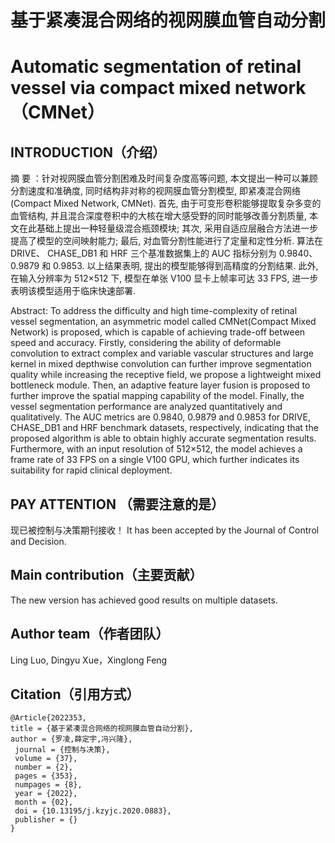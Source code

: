 # 基于紧凑混合网络的视网膜血管自动分割
# Automatic segmentation of retinal vessel via compact mixed network（CMNet）

## INTRODUCTION（介绍）
摘  要 ：针对视网膜血管分割困难及时间复杂度高等问题, 本文提出一种可以兼顾分割速度和准确度, 同时结构非对称的视网膜血管分割模型, 即紧凑混合网络 (Compact Mixed Network, CMNet). 首先, 由于可变形卷积能够提取复杂多变的血管结构, 并且混合深度卷积中的大核在增大感受野的同时能够改善分割质量, 本文在此基础上提出一种轻量级混合瓶颈模块; 其次, 采用自适应层融合方法进一步提高了模型的空间映射能力; 最后, 对血管分割性能进行了定量和定性分析. 算法在 DRIVE、 CHASE_DB1 和 HRF 三个基准数据集上的 AUC 指标分别为 0.9840、0.9879 和 0.9853. 以上结果表明, 提出的模型能够得到高精度的分割结果. 此外, 在输入分辨率为 512×512 下, 模型在单张 V100 显卡上帧率可达 33 FPS, 进一步表明该模型适用于临床快速部署.

Abstract: To address the difficulty and high time-complexity of retinal vessel segmentation, an asymmetric model called CMNet(Compact Mixed Network) is proposed, which is capable of achieving trade-off between speed and accuracy. Firstly, considering the ability of deformable convolution to extract complex and variable vascular structures and large
kernel in mixed depthwise convolution can further improve segmentation quality while increasing the receptive field, we propose a lightweight mixed bottleneck module. Then, an adaptive feature layer fusion is proposed to further improve the spatial mapping capability of the model. Finally, the vessel segmentation performance are analyzed quantitatively and qualitatively. The AUC metrics are 0.9840, 0.9879 and 0.9853 for DRIVE, CHASE_DB1 and HRF benchmark datasets, respectively, indicating that the proposed algorithm is able to obtain highly accurate segmentation results. Furthermore, with an input resolution of 512×512, the model achieves a frame rate of 33 FPS on a single V100 GPU, which further indicates its suitability for rapid clinical deployment.


## PAY ATTENTION （需要注意的是）
现已被控制与决策期刊接收！
It has been accepted by the Journal of Control and Decision.

## Main contribution（主要贡献）
The new version has achieved good results on multiple datasets.

## Author team（作者团队）
Ling Luo, Dingyu Xue，Xinglong Feng

## Citation（引用方式）
```
@Article{2022353,
title = {基于紧凑混合网络的视网膜血管自动分割},
author = {罗凌,薛定宇,冯兴隆},
 journal = {控制与决策},
 volume = {37},
 number = {2},
 pages = {353},
 numpages = {8},
 year = {2022},
 month = {02},
 doi = {10.13195/j.kzyjc.2020.0883},
 publisher = {}
}
```


